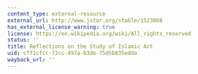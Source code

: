 ```yaml
---
content_type: external-resource
external_url: http://www.jstor.org/stable/1523068
has_external_license_warning: true
license: https://en.wikipedia.org/wiki/All_rights_reserved
status: ''
title: Reflections on the Study of Islamic Art
uid: cff1cfcc-72cc-497a-b3de-75d5b035edda
wayback_url: ''
---
```

